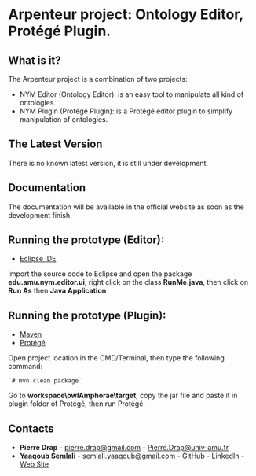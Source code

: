 # Arpenteur project: Ontology Editor, Protégé Plugin.


## What is it?

The Arpenteur project is a combination of two projects:

* NYM Editor (Ontology Editor): is an easy tool to manipulate all kind of ontologies.
* NYM Plugin (Protégé Plugin): is a Protégé editor plugin to simplify manipulation of ontologies.


## The Latest Version

There is no known latest version, it is still under development.


## Documentation

The documentation will be available in the official website as soon as the development finish.


## Running the prototype (Editor):

* [Eclipse IDE](https://eclipse.org/)

Import the source code to Eclipse and open the package **edu.amu.nym.editor.ui**, right click on the class **RunMe.java**, then click on **Run As** then **Java Application**


## Running the prototype (Plugin):

* [Maven](https://maven.apache.org/)
* [Protégé](https://protege.stanford.edu/)

Open project location in the CMD/Terminal, then type the following command:

	`# mvn clean package`

Go to **workspace\owlAmphorae\target**, copy the jar file and paste it in plugin folder of Protégé, then run Protégé.
	

Contacts
--------

* **Pierre Drap** - [pierre.drap@gmail.com](mailto:pierre.drap@gmail.com) - [Pierre.Drap@univ-amu.fr](mailto:Pierre.Drap@univ-amu.fr)
* **Yaaqoub Semlali** - [semlali.yaaqoub@gmail.com](mailto:semlali.yaaqoub@gmail.com) - [GitHub](https://github.com/Yaaqoub) - [LinkedIn](https://www.linkedin.com/in/semlaliyaaqoub) - [Web Site](http://www.yaaqoubsemlali.com/)